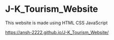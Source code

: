 # J-K_Tourism_Website

This website is made using HTML CSS JavaScript
 
https://ansh-2222.github.io/J-K_Tourism_Website/
